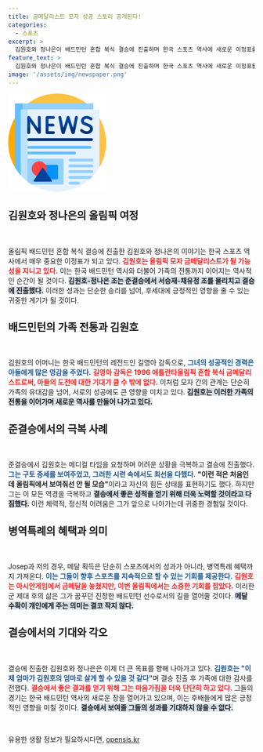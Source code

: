```yaml
---
title: 금메달리스트 모자 성공 스토리 공개된다!
categories:
  - 스포츠
excerpt: >
  김원호와 정나은이 배드민턴 혼합 복식 결승에 진출하며 한국 스포츠 역사에 새로운 이정표를 세우고 있다. 구토 증세에도 불구하고 금메달에 도전하는 김원호의 결연한 의지가 주목받고 있다. 이제 모자 금메달리스트 탄생의 순간이 기대된다!
feature_text: >
  김원호와 정나은이 배드민턴 혼합 복식 결승에 진출하며 한국 스포츠 역사에 새로운 이정표를 세우고 있다. 구토 증세에도 불구하고 금메달에 도전하는 김원호의 결연한 의지가 주목받고 있다. 이제 모자 금메달리스트 탄생의 순간이 기대된다!
image: '/assets/img/newspaper.png'
---
```


<p><img src="/assets/img/newspaper.png" alt="kimp 속보" /></p>

<h2 data-ke-size="size26">김원호와 정나은의 올림픽 여정</h2>

<p data-ke-size="size16">&nbsp;</p>

<p data-ke-size="size16">올림픽 배드민턴 혼합 복식 결승에 진출한 김원호와 정나은의 이야기는 한국 스포츠 역사에서 매우 중요한 이정표가 되고 있다. <b><span style="color: #ee2323;">김원호는 올림픽 모자 금메달리스트가 될 가능성을 지니고 있다.</span></b> 이는 한국 배드민턴 역사와 더불어 가족의 전통까지 이어지는 역사적인 순간이 될 것이다. <b><span style="background-color: #21538527;">김원호-정나은 조는 준결승에서 서승재-채유정 조를 물리치고 결승에 진출했다.</span></b> 이러한 성과는 단순한 승리를 넘어, 후세대에 긍정적인 영향을 줄 수 있는 귀중한 계기가 될 것이다.</p>

<h2 data-ke-size="size26">배드민턴의 가족 전통과 김원호</h2>

<p data-ke-size="size16">&nbsp;</p>

<p data-ke-size="size16">김원호의 어머니는 한국 배드민턴의 레전드인 길영아 감독으로, <b><span style="color: #1a5490;">그녀의 성공적인 경력은 아들에게 많은 영감을 주었다.</span></b> <b><span style="color: #ee2323;">길영아 감독은 1996 애틀란타올림픽 혼합 복식 금메달리스트로써, 아들의 도전에 대한 기대가 클 수 밖에 없다.</span></b> 이처럼 모자 간의 관계는 단순히 가족의 유대감을 넘어, 서로의 성공에도 큰 영향을 미치고 있다. <b><span style="background-color: #21538527;">김원호는 이러한 가족의 전통을 이어가며 새로운 역사를 만들어 나가고 있다.</span></b></p>

<h2 data-ke-size="size26">준결승에서의 극복 사례</h2>

<p data-ke-size="size16">&nbsp;</p>

<p data-ke-size="size16">준결승에서 김원호는 메디컬 타임을 요청하며 어려운 상황을 극복하고 결승에 진출했다. <b><span style="color: #1a5490;">그는 구토 증세를 보여주었고, 그러한 시련 속에서도 최선을 다했다.</span></b> <b><span style="ee2323;">"이런 적은 처음인데 올림픽에서 보여줘선 안 될 모습"</span></b>이라고 자신의 힘든 상태를 표현하기도 했다. 하지만 그는 이 모든 역경을 극복하고 <b><span style="background-color: #21538527;">결승에서 좋은 성적을 얻기 위해 더욱 노력할 것이라고 다짐했다.</span></b> 이런 체력적, 정신적 어려움은 그가 앞으로 나아가는데 귀중한 경험일 것이다.</p>

<h2 data-ke-size="size26">병역특례의 혜택과 의미</h2>

<p data-ke-size="size16">&nbsp;</p>

<p data-ke-size="size16">Josep과 저의 경우, 메달 획득은 단순히 스포츠에서의 성과가 아니라, 병역특례 혜택까지 가져온다. <b><span style="color: #1a5490;">이는 그들이 향후 스포츠를 지속적으로 할 수 있는 기회를 제공한다.</span></b> <b><span style="color: #ee2323;">김원호는 아시안게임에서 금메달을 놓쳤지만, 이번 올림픽에서는 소중한 기회를 잡았다.</span></b> 이러한 군 제대 후의 삶은 그가 꿈꾸던 진정한 배드민턴 선수로서의 길을 열어줄 것이다. <b><span style="background-color: #21538527;">메달 수확이 개인에게 주는 의미는 결코 작지 않다.</span></b></p>

<h2 data-ke-size="size26">결승에서의 기대와 각오</h2>

<p data-ke-size="size16">&nbsp;</p>

<p data-ke-size="size16">결승에 진출한 김원호와 정나은은 이제 더 큰 목표를 향해 나아가고 있다. <b><span style="color: #1a5490;">김원호는 "이제 엄마가 김원호의 엄마로 살게 할 수 있을 것 같다"</span></b>며 결승 진출 후 가족에 대한 감사를 전했다. <b><span style="color: #ee2323;">결승에서 좋은 결과를 얻기 위해 그는 마음가짐을 더욱 단단히 하고 있다.</span></b> 그들의 경기는 한국 배드민턴 역사의 새로운 장을 열어가고 있으며, 이는 후배들에게 많은 긍정적인 영향을 미칠 것이다. <b><span style="background-color: #21538527;">결승에서 보여줄 그들의 성과를 기대하지 않을 수 없다.</span></b></p>

<p data-ke-size="size16">&nbsp;</p>
유용한 생활 정보가 필요하시다면, <a href="https://opensis.kr" rel="dofollow">opensis.kr</a>


